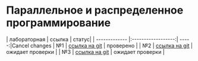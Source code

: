 # Параллельное и распределенное программирование

| лабораторная  | ссылка             | статус|
| ------------- |:------------------:| -----:|Cancel changes
| №1            | [ссылка на git](https://github.com/snow-king/ParralelProgC-)    | проверено |
| №2            | [ссылка на git](https://github.com/snow-king/openMP) |  ожидает проверки |
| №3            | [ссылка на git](https://github.com/snow-king/MPITesting) |  ожидает проверки |
